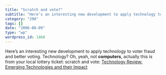 ```yaml
---
title: "Scratch and vote?"
subtitle: "Here’s an interesting new development to apply technology to voter fraud and better voting. Technolo..."
category: "298"
tags: []
date: "2006-08-09"
type: "wp"
wordpress_id: 1460
---
```

Here’s an interesting new development to apply technology to voter fraud and better voting. Technology? 
Oh, yeah, not **computers**, actually this is from your local lottery ticket: scratch and vote: [Technology Review: Emerging Technologies and their Impact](http://www.technologyreview.com/read_article.aspx?id=17275&ch=infotech&sc=&pg=1)